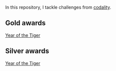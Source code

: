 In this repository, I tackle challenges from [codality](https://app.codility.com/programmers/challenges/).

## Gold awards
[Year of the Tiger](https://app.codility.com/cert/view/certCTSHSK-HE73HTSWEGBXJB2U/)

## Silver awards
[Year of the Tiger](https://app.codility.com/cert/view/certFP7842-3SRWGXP94893VSSF/)
